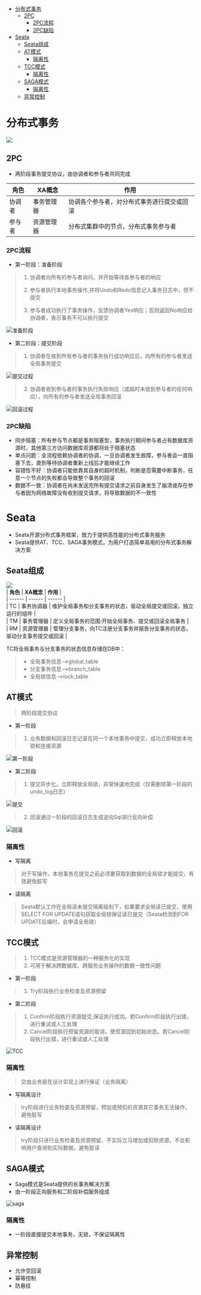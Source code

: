 <!-- TOC -->

- [分布式事务](#分布式事务)
    - [2PC](#2pc)
        - [2PC流程](#2pc流程)
        - [2PC缺陷](#2pc缺陷)
- [Seata](#seata)
    - [Seata组成](#seata组成)
    - [AT模式](#at模式)
        - [隔离性](#隔离性)
    - [TCC模式](#tcc模式)
        - [隔离性](#隔离性-1)
    - [SAGA模式](#saga模式)
        - [隔离性](#隔离性-2)
    - [异常控制](#异常控制)

<!-- /TOC -->
# 分布式事务  
![](./pic/tra.PNG)  
## 2PC  
+ 两阶段事务提交协议，由协调者和参与者共同完成  
  
| **角色** | **XA概念** | **作用** |  
| ------ | ------ | ------ |  
| 协调者 | 事务管理器 | 协调各个参与者，对分布式事务进行提交或回滚 |  
| 参与者 | 资源管理器 | 分布式集群中的节点，分布式事务参与者 |  
### 2PC流程
+ 第一阶段：准备阶段  
> 1. 协调者向所有的参与者询问，并开始等待各参与者的响应  
>  
> 2. 参与者执行本地事务操作,并将Undo和Redo信息记入事务日志中，但不提交  
>  
> 3. 参与者成功执行了事务操作，反馈协调者Yes响应；否则返回No响应给协调者，表示事务不可以执行提交  
>  
![准备阶段](./pic/2pc_1.png) 
+ 第二阶段：提交阶段  
> 1. 协调者在收到所有参与者的事务执行成功响应后，向所有的参与者发送全局事务提交  
  
![提交过程](./pic/2pc_2.png)  
> 2. 协调者收到参与者的事务执行失败响应（或超时未收到参与者的任何响应），向所有的参与者发送全局事务回滚  
  
![回滚过程](./pic/2pc_3.png)  
### 2PC缺陷  
+ 同步阻塞：所有参与节点都是事务阻塞型，事务执行期间参与者占有数据库资源时，其他第三方访问数据库资源都将处于阻塞状态  
+ 单点问题：全流程依赖协调者的协调，一旦协调者发生故障，参与者会一直阻塞下去，直到等待协调者重新上线后才能继续工作  
+ 容错性不好：协调者只能依靠其自身的超时机制，判断是否需要中断事务，任意一个节点的失败都会导致整个事务的回滚  
+ 数据不一致：协调者在尚未发送完所有提交请求之前自身发生了崩溃或存在参与者因为网络故障没有收到提交请求，将导致数据的不一致性  
# Seata  
+ Seata开源分布式事务框架，致力于提供高性能的分布式事务服务  
+ Seata提供AT、TCC、SAGA事务模式，为用户打造简单易用的分布式事务解决方案 
## Seata组成  
![](./pic/seatacom.PNG)  
| **角色** | **XA概念** | **作用** |  
| ------ | ------ | ------ |  
| TC | 事务协调器 | 维护全局事务和分支事务的状态，驱动全局提交或回滚，独立运行的组件 |  
| TM | 事务管理器 | 定义全局事务的范围:开始全局事务、提交或回滚全局事务 |  
| RM | 资源管理器 | 管理分支事务，向TC注册分支事务并报告分支事务的状态，驱动分支事务提交或回滚 |  
  
TC将全局事务与分支事务的状态信息存储在DB中：  
> + 全局事务信息-->global_table  
> + 分支事务信息-->branch_table  
> + 全局锁信息-->lock_table  
## AT模式  
> 两阶段提交协议  
+ 第一阶段  
> 1. 业务数据和回滚日志记录在同一个本地事务中提交，成功立即释放本地锁和连接资源  
  
![第一阶段](./pic/at_1.png)  
+ 第二阶段  
> 1. 提交异步化，立即释放全局锁，非常快速地完成（仅需删除第一阶段的undo_log日志）  
  
![提交](./pic/at_2.png)  
> 2. 回滚通过一阶段的回滚日志生成逆向Sql进行反向补偿  
  
![回滚](./pic/at_3.png)  
### 隔离性  
+ 写隔离  
> 对于写操作，本地事务在提交之前必须要获取到数据的全局锁才能提交，有效避免脏写  
+ 读隔离  
> Seata默认工作在全局读未提交隔离级别下，如果要求全局读已提交，使用SELECT FOR UPDATE语句获取全局锁保证读已提交（Seata检测到FOR UPDATE后缀时，会申请全局锁）  
## TCC模式  
> 1. TCC模式是资源管理器的一种服务化的实现  
> 2. 可用于解决跨数据库、跨服务业务操作的数据一致性问题  
+ 第一阶段  
> 1. Try阶段执行业务检查及资源预留  
+ 第二阶段  
> 1. Confirm阶段执行资源提交,保证执行成功。若Confirm阶段执行出错，进行重试或人工处理  
> 2. Cancel阶段执行预留资源的取消，使资源回到初始状态。若Cancel阶段执行出错，进行重试或人工处理  
  
![TCC](./pic/tcc.png)  
### 隔离性  
> 交由业务层在设计实现上进行保证（业务隔离）  
+ 写隔离设计  
> try阶段进行业务检查及资源预留，预加或预扣的资源其它事务无法操作，避免脏写  
+ 读隔离设计  
> try阶段只进行业务检查及资源预留，不实际立马增加或扣除资源，不会影响用户查询到实际数据，避免脏读  
## SAGA模式  
+ Saga模式是Seata提供的长事务解决方案  
+ 由一阶段正向服务和二阶段补偿服务组成  
  
![saga](./pic/saga.png)  
### 隔离性  
+ 一阶段直接提交本地事务，无锁，不保证隔离性
## 异常控制  
+ 允许空回滚  
+ 幂等控制  
+ 防悬挂  
